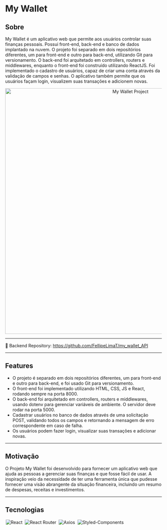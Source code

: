 # My Wallet 

## Sobre

My Wallet é um aplicativo web que permite aos usuários controlar suas finanças pessoais. Possui front-end, back-end e banco de dados implantado na nuvem. O projeto foi separado em dois repositórios diferentes, um para front-end e outro para back-end, utilizando Git para versionamento. O back-end foi arquitetado em controllers, routers e middlewares, enquanto o front-end foi construído utilizando ReactJS. Foi implementado o cadastro de usuários, capaz de criar uma conta através da validação de campos e senhas. O aplicativo também permite que os usuários façam login, visualizem suas transações e adicionem novas.

<p align="center">
  <img width="790" alt="My Wallet Project" src="https://user-images.githubusercontent.com/95102911/236885662-c365187c-1202-4f10-aaf1-40912291500b.png">
</p>

<hr/>

🔸 Backend Repository: https://github.com/FellipeLimaT/my_wallet_API

<hr/>

## Features

- O projeto é separado em dois repositórios diferentes, um para front-end e outro para back-end, e foi usado Git para versionamento.
- O front-end foi implementado utilizando HTML, CSS, JS e React, rodando sempre na porta 8000.
- O back-end foi arquitetado em controllers, routers e middlewares, usando dotenv para gerenciar variáveis ​​de ambiente. O servidor deve rodar na porta 5000.
- Cadastrar usuários no banco de dados através de uma solicitação POST, validando todos os campos e retornando a mensagem de erro correspondente em caso de falha.
- Os usuários podem fazer login, visualizar suas transações e adicionar novas.

<hr/>

## Motivação

O Projeto My Wallet foi desenvolvido para fornecer um aplicativo web que ajuda as pessoas a gerenciar suas finanças e que fosse fácil de usar. A inspiração veio da necessidade de ter uma ferramenta única que pudesse fornecer uma visão abrangente da situação financeira, incluindo um resumo de despesas, receitas e investimentos.

<hr/>

## Tecnologias

<p align='rigth'>
<img style='margin: 2px;' src='https://img.shields.io/badge/react-%2320232a.svg?style=for-the-badge&logo=react&logoColor=%2361DAFB' alt='React'/>
<img style='margin: 2px;' src='https://img.shields.io/badge/React_Router-CA4245?style=for-the-badge&logo=react-router&logoColor=white' alt='React Router'/>
<img style='margin: 2px;' src='https://img.shields.io/badge/axios-800080?style=for-the-badge&logo=axios&logoColor=white' alt='Axios'/>
<img style='margin: 2px;' src='https://img.shields.io/badge/styled--components-DB7093?style=for-the-badge&logo=styled-components&logoColor=white' alt='Styled-Components'/>
</p>
  

